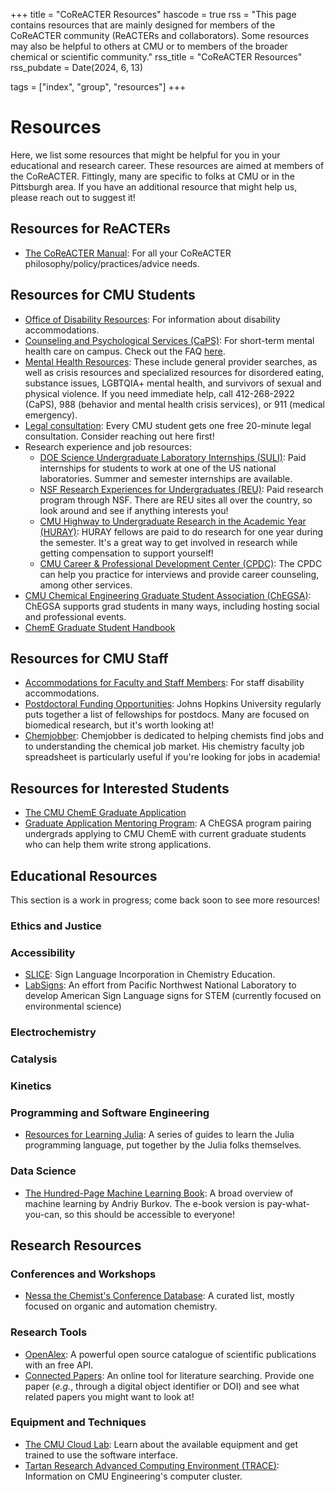 +++
title = "CoReACTER Resources"
hascode = true
rss = "This page contains resources that are mainly designed for members of the CoReACTER community (ReACTERs and collaborators). Some resources may also be helpful to others at CMU or to members of the broader chemical or scientific community."
rss_title = "CoReACTER Resources"
rss_pubdate = Date(2024, 6, 13)

tags = ["index", "group", "resources"]
+++

# Resources

Here, we list some resources that might be helpful for you in your educational and research career. These resources are aimed at members of the CoReACTER. Fittingly, many are specific to folks at CMU or in the Pittsburgh area. If you have an additional resource that might help us, please reach out to suggest it!

## Resources for ReACTERs

* [The CoReACTER Manual](/_files/The_CoReACTER_Manual.pdf): For all your CoReACTER philosophy/policy/practices/advice needs.

## Resources for CMU Students

* [Office of Disability Resources](https://www.cmu.edu/disability-resources/): For information about disability accommodations. 
* [Counseling and Psychological Services (CaPS)](https://www.cmu.edu/counseling/): For short-term mental health care on campus. Check out the FAQ [here](https://www.cmu.edu/counseling/about-us/faq.html).
* [Mental Health Resources](https://www.cmu.edu/counseling/resources/index.html): These include general provider searches, as well as crisis resources and specialized resources for disordered eating, substance issues, LGBTQIA+ mental health, and survivors of sexual and physical violence. If you need immediate help, call 412-268-2922 (CaPS), 988 (behavior and mental health crisis services), or 911 (medical emergency).
* [Legal consultation](https://www.cmu.edu/student-affairs/resources/legal-consultation.html): Every CMU student gets one free 20-minute legal consultation. Consider reaching out here first!
* Research experience and job resources:
    * [DOE Science Undergraduate Laboratory Internships (SULI)](https://science.osti.gov/wdts/suli): Paid internships for students to work at one of the US national laboratories. Summer and semester internships are available.
    * [NSF Research Experiences for Undergraduates (REU)](https://new.nsf.gov/funding/initiatives/reu/search): Paid research program through NSF. There are REU sites all over the country, so look around and see if anything interests you!
    * [CMU Highway to Undergraduate Research in the Academic Year (HURAY)](https://www.cmu.edu/uro/academic-research/huray/index.html): HURAY fellows are paid to do research for one year during the semester. It's a great way to get involved in research while getting compensation to support yourself!
    * [CMU Career & Professional Development Center (CPDC)](https://www.cmu.edu/career/): The CPDC can help you practice for interviews and provide career counseling, among other services.
* [CMU Chemical Engineering Graduate Student Association (ChEGSA)](http://chegsa.cheme.cmu.edu/): ChEGSA supports grad students in many ways, including hosting social and professional events.
* [ChemE Graduate Student Handbook](https://issuu.com/cmuengineering/docs/cheme-doctoral-student-handbook-2024-2025?fr=sMmM1NzY1MTUzNzE)

## Resources for CMU Staff

* [Accommodations for Faculty and Staff Members](https://www.cmu.edu/hr/work-life/accommodations/index.html): For staff disability accommodations.
* [Postdoctoral Funding Opportunities](https://research.jhu.edu/rdt/funding-opportunities/postdoctoral/): Johns Hopkins University regularly puts together a list of fellowships for postdocs. Many are focused on biomedical research, but it's worth looking at!
* [Chemjobber](https://chemjobber.blogspot.com/): Chemjobber is dedicated to helping chemists find jobs and to understanding the chemical job market. His chemistry faculty job spreadsheet is particularly useful if you're looking for jobs in academia!

## Resources for Interested Students

* [The CMU ChemE Graduate Application](https://www.cheme.engineering.cmu.edu/education/graduate-programs/graduate-application.html)
* [Graduate Application Mentoring Program](http://chegsa.cheme.cmu.edu/dei-application-assistance/): A ChEGSA program pairing undergrads applying to CMU ChemE with current graduate students who can help them write strong applications.

## Educational Resources

This section is a work in progress; come back soon to see more resources!

### Ethics and Justice

### Accessibility

* [SLICE](https://www.reactivities.org/slice/about-slice): Sign Language Incorporation in Chemistry Education.
* [LabSigns](https://www.pnnl.gov/labsigns): An effort from Pacific Northwest National Laboratory to develop American Sign Language signs for STEM (currently focused on environmental science)

### Electrochemistry

### Catalysis

### Kinetics

### Programming and Software Engineering

* [Resources for Learning Julia](https://julialang.org/learning/): A series of guides to learn the Julia programming language, put together by the Julia folks themselves.

### Data Science

* [The Hundred-Page Machine Learning Book](https://themlbook.com/): A broad overview of machine learning by Andriy Burkov. The e-book version is pay-what-you-can, so this should be accessible to everyone!

## Research Resources

### Conferences and Workshops

* [Nessa the Chemist's Conference Database](https://supersciencegrl.co.uk/conferences): A curated list, mostly focused on organic and automation chemistry.

### Research Tools

* [OpenAlex](https://openalex.org/): A powerful open source catalogue of scientific publications with an free API.
* [Connected Papers](https://www.connectedpapers.com/): An online tool for literature searching. Provide one paper (*e.g.*, through a digital object identifier or DOI) and see what related papers you might want to look at!

### Equipment and Techniques

* [The CMU Cloud Lab](https://cloudlab.cmu.edu/): Learn about the available equipment and get trained to use the software interface.
* [Tartan Research Advanced Computing Environment (TRACE)](https://cmu.edu/engineering/trace.html): Information on CMU Engineering's computer cluster.